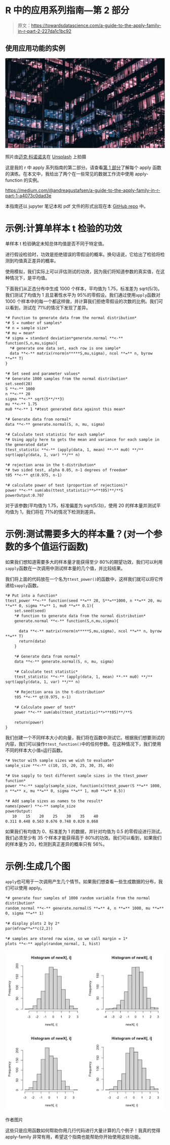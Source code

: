 # R 中的应用系列指南—第 2 部分

> 原文：<https://towardsdatascience.com/a-guide-to-the-apply-family-in-r-part-2-227da1c1bc92>

## 使用应用功能的实例

![](img/4b3ea272bbd3295aee56a7691c792e28.png)

照片由[迈克·科诺诺夫](https://unsplash.com/@mikofilm?utm_source=medium&utm_medium=referral)在 [Unsplash](https://unsplash.com?utm_source=medium&utm_medium=referral) 上拍摄

这是我的 r 中 apply 系列指南的第二部分。请查看[第 1 部分](https://medium.com/@andreagustafsen/a-guide-to-the-apply-family-in-r-part-1-a4073c0dad3e)了解每个 apply 函数的演练。在本文中，我给出了两个在一些常见的数据工作流中使用 apply-function 的实例。

<https://medium.com/@andreagustafsen/a-guide-to-the-apply-family-in-r-part-1-a4073c0dad3e>  

本指南还以 jupyter 笔记本和 pdf 文件的形式出现在本 [GitHub repo](https://github.com/TalkingDataScience/apply-family) 中。

# 示例:计算单样本 t 检验的功效

单样本 t 检验确定未知总体均值是否不同于特定值。

进行假设检验时，功效是拒绝错误的零假设的概率。换句话说，它给出了检验将检测到均值真正差异的概率。

使用模拟，我们实际上可以评估测试的功效，因为我们将知道参数的真实值，在这种情况下，是平均值。

下面我们从正态分布中生成 1000 个样本，平均值为 1.75，标准差为 sqrt(5/3)。我们测试了均值为 1 且显著性水平为 95%的零假设。我们通过使用`apply`函数对 1000 个样本中的每一个都这样做，并计算我们拒绝零假设的次数的比例。我们可以看到，测试在 71%的情况下发现了差异。

```
*# Function to generate data from the normal distribution*
*# S = number of samples*
*# n = sample size*
*# mu = mean*
*# sigma = standard deviation*generate.normal **<-** function(S,n,mu,sigma){
  *# generate one data set, each row is one sample*
  data **<-** matrix(rnorm(n*****S,mu,sigma), ncol **=** n, byrow **=** T) 
}

*# Set seed and parameter values*
*# Generate 1000 samples from the normal distribution*
set.seed(28)
S **<-** 1000
n **<-** 20
sigma **<-** sqrt(5**/**3)
mu **<-** 1.75
mu0 **<-** 1 *#test generated data against this mean*

*# Generate data from normal*
data **<-** generate.normal(S, n, mu, sigma)

*# Calculate test statistic for each sample*
*# Using apply here to gets the mean and variance for each sample in the generated data*
ttest_statistic **<-** (apply(data, 1, mean) **-** mu0) **/** sqrt(apply(data, 1, var) **/** n)

*# rejection area in the t-distribution*
*# two sided test, alpha 0.05, n-1 degrees of freedom*
t05 **<-** qt(0.975, n-1)

*# calculate power of test (proportion of rejections)*
power **<-** sum(abs(ttest_statistic)**>**t05)**/**S
powerOutput:0.707
```

对于该参数(平均值为 1.75，标准偏差为 sqrt(5/3))，使用 20 的样本量并测试平均值为 1，我们将在 71%的情况下检测到差异。

# 示例:测试需要多大的样本量？(对一个参数的多个值运行函数)

如果我们想知道需要多大的样本量才能获得至少 80%的期望功效，我们可以利用`sapply`函数在一次调用中测试样本量的几个值，并比较结果。

我们将上面的代码放在一个名为`ttest_power()`的函数中，这样我们就可以将它传递给`sapply`函数。

```
*# Put into a function*
ttest_power **<-** function(seed **=** 28, S**=**1000, n **=** 20, mu **=** 0, sigma **=** 1, mu0 **=** 0.1){
    set.seed(seed)
    *# function to generate data from the normal distribution*
    generate.normal **<-** function(S,n,mu,sigma){

      data **<-** matrix(rnorm(n*****S,mu,sigma), ncol **=** n, byrow **=** T) 
      return(data)
    }

    *# Generate data from normal*
    data **<-** generate.normal(S, n, mu, sigma)

    *# Calculate test statistic* 
    ttest_statistic **<-** (apply(data, 1, mean) **-** mu0) **/**        sqrt(apply(data, 1, var) **/** n)

    *# Rejection area in the t-distribution*
    t05 **<-** qt(0.975, n-1)

    *# Calculate power of test*
    power **<-** sum(abs(ttest_statistic)**>**t05)**/**S

    return(power)
}
```

我们创建一个不同样本大小的向量，我们将在函数中测试它。根据我们想要测试的内容，我们可以操作`ttest_function()`中的任何参数。在这种情况下，我们使用不同的样本大小值`n`运行函数。

```
*# Vector with sample sizes we wish to evaluate*
sample_size **<-** c(10, 15, 20, 25, 30, 35, 40)

*# Use sapply to test different sample sizes in the ttest_power function*
power **<-** sapply(sample_size, function(x)ttest_power(S **=** 1000, n **=** x, mu **=** 0, sigma **=** 1, mu0 **=** 0.5))

*# Add sample sizes as names to the result*
names(power) **<-** sample_size
powerOutput:
   10    15    20    25    30    35    40 
0.311 0.448 0.563 0.676 0.748 0.820 0.868
```

如果我们有均值为 0、标准差为 1 的数据，并针对均值为 0.5 的零假设进行测试，我们必须至少有 35 个样本才能获得高于 80%的功效。我们可以看到，如果我们的样本量为 20，检测到真正差异的概率只有 56%。

# 示例:生成几个图

`apply`也可用于一次调用产生几个情节。如果我们想查看一些生成数据的分布，我们可以使用 apply。

```
*# generate four samples of 1000 random variable from the normal distribution*
random_normal **<-** generate.normal(S **=** 4, n **=** 1000, mu **=** 0, sigma **=** 1)

*# display plots 2 by 2*
par(mfrow**=**c(2,2))

*# samples are stored row wise, so we call margin = 1*
plots **<-** apply(random_normal, 1, hist)
```

![](img/f2337497008d2253ce89975bdb0d21ba.png)

作者图片

这些只是应用函数如何帮助你用几行代码进行大量计算的几个例子！我真的觉得 apply-family 非常有用，希望这个指南也能帮助你开始使用这些功能。